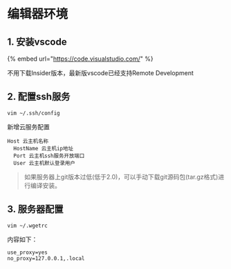 # 编辑器环境

## 1. 安装vscode

{% embed url="https://code.visualstudio.com/" %}

不用下载Insider版本，最新版vscode已经支持Remote Development

## 2. 配置ssh服务

```text
vim ~/.ssh/config
```

新增云服务配置

```text
Host 云主机名称
  HostName 云主机ip地址
  Port 云主机ssh服务开放端口
  User 云主机默认登录用户
```

> 如果服务器上git版本过低\(低于2.0\)，可以手动下载git源码包\(tar.gz格式\)进行编译安装。

## 3. 服务器配置

```text
vim ~/.wgetrc
```

内容如下：

```text
use_proxy=yes
no_proxy=127.0.0.1,.local
```

